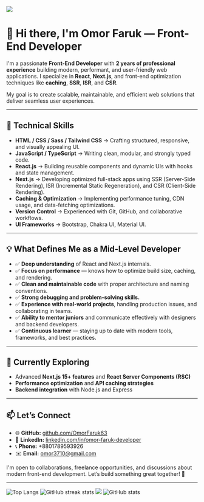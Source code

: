 ![](https://media.geeksforgeeks.org/wp-content/cdn-uploads/20220416200936/Top-10-Front-End-Developer-Skills-That-You-Need-in-2022.png)

# 👋 Hi there, I'm **Omor Faruk** — Front-End Developer

I'm a passionate **Front-End Developer** with **2 years of professional experience** building modern, performant, and user-friendly web applications.
I specialize in **React**, **Next.js**, and front-end optimization techniques like **caching**, **SSR**, **ISR**, and **CSR**.

My goal is to create scalable, maintainable, and efficient web solutions that deliver seamless user experiences.

---

## 🚀 Technical Skills

* **HTML / CSS / Sass / Tailwind CSS** → Crafting structured, responsive, and visually appealing UI.
* **JavaScript / TypeScript** → Writing clean, modular, and strongly typed code.
* **React.js** → Building reusable components and dynamic UIs with hooks and state management.
* **Next.js** → Developing optimized full-stack apps using SSR (Server-Side Rendering), ISR (Incremental Static Regeneration), and CSR (Client-Side Rendering).
* **Caching & Optimization** → Implementing performance tuning, CDN usage, and data-fetching optimizations.
* **Version Control** → Experienced with Git, GitHub, and collaborative workflows.
* **UI Frameworks** → Bootstrap, Chakra UI, Material UI.

---

## 💡 What Defines Me as a Mid-Level Developer

* ✅ **Deep understanding** of React and Next.js internals.
* ✅ **Focus on performance** — knows how to optimize build size, caching, and rendering.
* ✅ **Clean and maintainable code** with proper architecture and naming conventions.
* ✅ **Strong debugging and problem-solving skills.**
* ✅ **Experience with real-world projects**, handling production issues, and collaborating in teams.
* ✅ **Ability to mentor juniors** and communicate effectively with designers and backend developers.
* ✅ **Continuous learner** — staying up to date with modern tools, frameworks, and best practices.

---

## 🌱 Currently Exploring

* Advanced **Next.js 15+ features** and **React Server Components (RSC)**
* **Performance optimization** and **API caching strategies**
* **Backend integration** with Node.js and Express

---

## 📫 Let’s Connect

* 🌐 **GitHub:** [github.com/OmorFaruk63](https://github.com/OmorFaruk63)
* 💼 **LinkedIn:** [linkedin.com/in/omor-faruk-developer](https://www.linkedin.com/in/omor-faruk-developer/)
* 📞 **Phone:** +8801789593926
* ✉️ **Email:** [omor3710@gmail.com](mailto:omor3710@gmail.com)

I'm open to collaborations, freelance opportunities, and discussions about modern front-end development.
Let’s build something great together! 🚀

---

![Top Langs](https://github-readme-stats.vercel.app/api/top-langs/?username=OmorFaruk63)
![GitHub streak stats](https://github-readme-streak-stats.herokuapp.com/?user=OmorFaruk63)
![](https://komarev.com/ghpvc/?username=omorFaruk63)
![GitHub stats](https://github-readme-stats.vercel.app/api?username=OmorFaruk63\&show_icons=true\&count_private=true)

